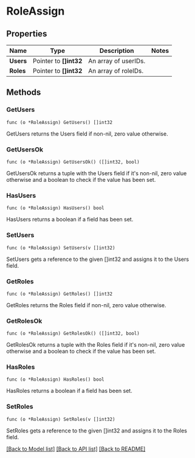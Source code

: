 # RoleAssign

## Properties

Name | Type | Description | Notes
------------ | ------------- | ------------- | -------------
**Users** | Pointer to **[]int32** | An array of userIDs. | 
**Roles** | Pointer to **[]int32** | An array of roleIDs. | 

## Methods

### GetUsers

`func (o *RoleAssign) GetUsers() []int32`

GetUsers returns the Users field if non-nil, zero value otherwise.

### GetUsersOk

`func (o *RoleAssign) GetUsersOk() ([]int32, bool)`

GetUsersOk returns a tuple with the Users field if it's non-nil, zero value otherwise
and a boolean to check if the value has been set.

### HasUsers

`func (o *RoleAssign) HasUsers() bool`

HasUsers returns a boolean if a field has been set.

### SetUsers

`func (o *RoleAssign) SetUsers(v []int32)`

SetUsers gets a reference to the given []int32 and assigns it to the Users field.

### GetRoles

`func (o *RoleAssign) GetRoles() []int32`

GetRoles returns the Roles field if non-nil, zero value otherwise.

### GetRolesOk

`func (o *RoleAssign) GetRolesOk() ([]int32, bool)`

GetRolesOk returns a tuple with the Roles field if it's non-nil, zero value otherwise
and a boolean to check if the value has been set.

### HasRoles

`func (o *RoleAssign) HasRoles() bool`

HasRoles returns a boolean if a field has been set.

### SetRoles

`func (o *RoleAssign) SetRoles(v []int32)`

SetRoles gets a reference to the given []int32 and assigns it to the Roles field.


[[Back to Model list]](../README.md#documentation-for-models) [[Back to API list]](../README.md#documentation-for-api-endpoints) [[Back to README]](../README.md)


